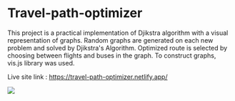 # Travel-path-optimizer

This project is a practical implementation of Djikstra algorithm with a visual representation of graphs. Random graphs are generated on each new problem and solved by Djikstra's Algorithm. Optimized route is selected by choosing between flights and buses in the graph. To construct graphs, vis.js library was used.

Live site link : https://travel-path-optimizer.netlify.app/

<img src='/images/before.jpeg'>
